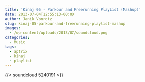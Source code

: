 ```yaml
---
title: 'Kinaj 05 - Parkour and Freerunning PlayList (Mashup)'
date: 2013-07-04T12:55:13+00:00
author: Janik Vonrotz
slug: kinaj-05-parkour-and-freerunning-playlist-mashup
images:
  - /wp-content/uploads/2013/07/soundcloud.png
categories:
  - Music
tags:
  - aptrix
  - kinaj
  - playlist
---
```

{{< soundcloud 5240191 >}}